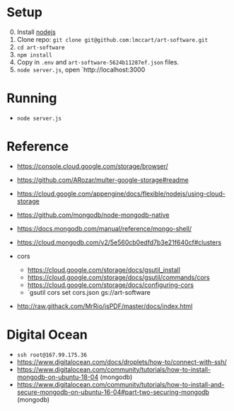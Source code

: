 # Setup
0. Install [nodejs](https://nodejs.org/en/)
0. Clone repo: `git clone git@github.com:lmccart/art-software.git`
0. `cd art-software`
0. `npm install`
0. Copy in `.env` and `art-software-5624b11287ef.json` files.
0. `node server.js`, open `http://localhost:3000


# Running
* `node server.js`

# Reference
* https://console.cloud.google.com/storage/browser/
* https://github.com/ARozar/multer-google-storage#readme
* https://cloud.google.com/appengine/docs/flexible/nodejs/using-cloud-storage
* https://github.com/mongodb/node-mongodb-native
* https://docs.mongodb.com/manual/reference/mongo-shell/
* https://cloud.mongodb.com/v2/5e560cb0edfd7b3e21f640cf#clusters
* cors
  * https://cloud.google.com/storage/docs/gsutil_install
  * https://cloud.google.com/storage/docs/gsutil/commands/cors
  * https://cloud.google.com/storage/docs/configuring-cors
  * `gsutil cors set cors.json gs://art-software

* http://raw.githack.com/MrRio/jsPDF/master/docs/index.html


# Digital Ocean
* `ssh root@167.99.175.36`
* https://www.digitalocean.com/docs/droplets/how-to/connect-with-ssh/
* https://www.digitalocean.com/community/tutorials/how-to-install-mongodb-on-ubuntu-18-04 (mongodb)
* https://www.digitalocean.com/community/tutorials/how-to-install-and-secure-mongodb-on-ubuntu-16-04#part-two-securing-mongodb (mongodb)

